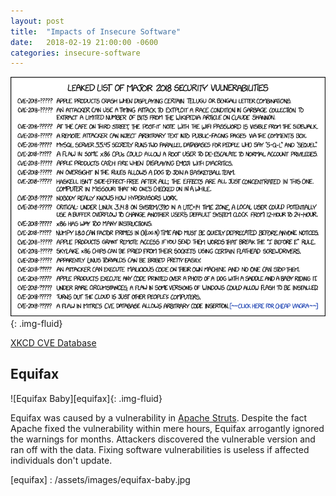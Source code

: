 ```yaml
---
layout: post
title:  "Impacts of Insecure Software"
date:   2018-02-19 21:00:00 -0600
categories: insecure-software
---
```

![XKCD CVE][xkcd]{: .img-fluid}

[XKCD CVE Database](https://xkcd.com/1957/)

## Equifax

![Equifax Baby][equifax]{: .img-fluid}

Equifax was caused by a vulnerability in [Apache Struts](https://struts.apache.org/). Despite the fact Apache fixed the vulnerability within mere hours, Equifax arrogantly ignored the warnings for months. Attackers discovered the vulnerable version and ran off with the data. Fixing software vulnerabilities is useless if affected individuals don't update.

[equifax] : /assets/images/equifax-baby.jpg

[xkcd]: /assets/images/xkcd-cve.png
